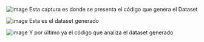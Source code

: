 ![image](https://github.com/user-attachments/assets/94ae6a32-00c9-4b93-a05e-78efd8802a51)
Esta captura es donde se presenta el código que genera el Dataset


![image](https://github.com/user-attachments/assets/2ef7dce1-b449-4db8-acd5-fb32b7998fd6)
Esta es el dataset generado

![image](https://github.com/user-attachments/assets/67978d74-6dc8-45d8-bc41-13c742a28676)
Y por último ya el código que analiza el dataset generado 

